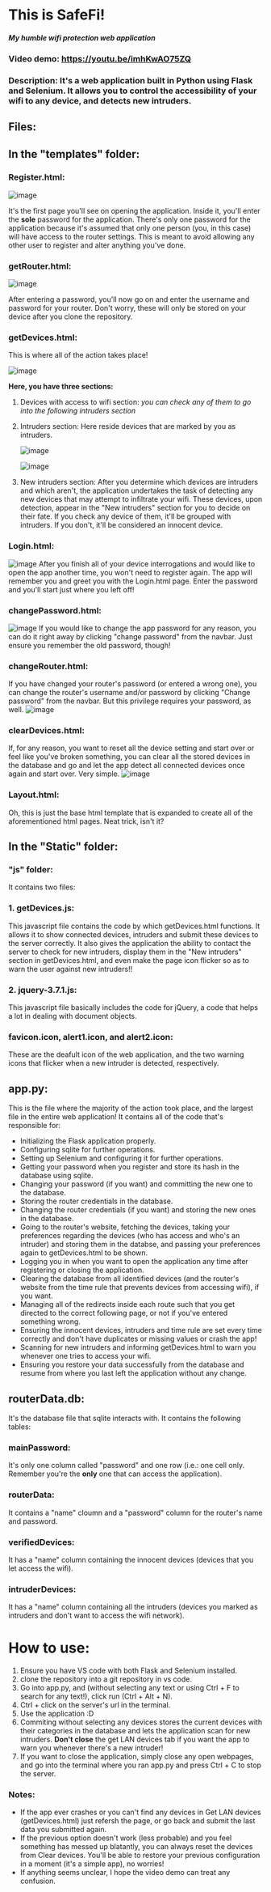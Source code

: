# This is SafeFi!
#### _My humble wifi protection web application_
### Video demo: https://youtu.be/imhKwAO75ZQ
### Description: It's a web application built in Python using Flask and Selenium. It allows you to control the accessibility of your wifi to any device, and detects new intruders.

## Files:
## In the "templates" folder:

### Register.html:
![image](https://github.com/user-attachments/assets/a52df35f-4ca5-4a1f-ade0-4363e500701d)

It's the first page you'll see on opening the application. Inside it, you'll enter the **sole** password for the application. There's only one password for the application because it's assumed that only one person (you, in this case) will have access to the router settings. This is meant to avoid allowing any other user to register and alter anything you've done. 
### getRouter.html:
![image](https://github.com/user-attachments/assets/660515b1-cc84-4053-90e2-f022cd2ab952)

After entering a password, you'll now go on and enter the username and password for your router. Don't worry, these will only be stored on your device after you clone the repository.

### getDevices.html:
This is where all of the action takes place! 

![image](https://github.com/user-attachments/assets/a52ac333-16e1-4aa8-9aad-39e7f242f889)

**Here, you have three sections:**
1. Devices with access to wifi section:
   _you can check any of them to go into the following intruders section_
2. Intruders section:
   Here reside devices that are marked by you as intruders.

   ![image](https://github.com/user-attachments/assets/6c4c2270-0baa-4957-81b5-323784e38e2b)

   ![image](https://github.com/user-attachments/assets/5d9528e1-ef41-4756-854a-246049e65262)


3. New intruders section:
   After you determine which devices are intruders and which aren't, the application undertakes the task of detecting any new devices that may attempt to infiltrate your wifi. These devices, upon detection, appear in the "New intruders" section for you to decide on their fate. If you check any device of them, it'll be grouped with intruders. If you don't, it'll be considered an innocent device.

### Login.html:
![image](https://github.com/user-attachments/assets/47662354-47a6-4fda-88aa-ed0393d23cc5)
After you finish all of your device interrogations and would like to open the app another time, you won't need to register again. The app will remember you and greet you with the Login.html page. Enter the password and you'll start just where you left off! 


### changePassword.html:

![image](https://github.com/user-attachments/assets/c1dc1c76-c5b3-4e2b-b07e-8523fb322705)
If you would like to change the app password for any reason, you can do it right away by clicking "change password" from the navbar. Just ensure you remember the old password, though!

### changeRouter.html:
If you have changed your router's password (or entered a wrong one), you can change the router's username and/or password by clicking "Change password" from the navbar. But this privilege requires your password, as well.
![image](https://github.com/user-attachments/assets/9a2e8b52-51ee-421c-80e3-969bfbf93b04)


### clearDevices.html:
If, for any reason, you want to reset all the device setting and start over or feel like you've broken something, you can clear all the stored devices in the database and go and let the app detect all connected devices once again and start over. Very simple.
![image](https://github.com/user-attachments/assets/a60c88da-b31d-418c-bd51-d7b463c37b87)

### Layout.html:
Oh, this is just the base html template that is expanded to create all of the aforementioned html pages. Neat trick, isn't it?

## In the "Static" folder:
   ### "js" folder:
   
   It contains two files:
   
   ### 1. getDevices.js:
   This javascript file contains the code by which getDevices.html functions. It allows it to show connected devices, intruders and submit these devices to the server correctly. It also gives the application the ability to contact the server to check for new intruders, display them in the "New intruders" section in getDevices.html, and even make the page icon flicker so as to warn the user against new intruders!!
      
   ### 2. jquery-3.7.1.js:
   This javascript file basically includes the code for jQuery, a code that helps a lot in dealing with document objects.
   
   ### favicon.icon, alert1.icon, and alert2.icon:
   These are the deafult icon of the web application, and the two warning icons that flicker when a new intruder is detected, respectively.
   
## app.py:

This is the file where the majority of the action took place, and the largest file in the entire web application! It contains all of the code that's responsible for:
- Initializing the Flask application properly.
- Configuring sqlite for further operations.
- Setting up Selenium and configuring it for further operations.
- Getting your password when you register and store its hash in the database using sqlite.
- Changing your password (if you want) and committing the new one to the database.
- Storing the router credentials in the database.
- Changing the router credentials (if you want) and storing the new ones in the database.
- Going to the router's website, fetching the devices, taking your preferences regarding the devices (who has access and who's an intruder) and storing them in the databse, and passing your preferences again to getDevices.html to be shown.
- Logging you in when you want to open the application any time after registering or closing the application.
- Clearing the database from all identified devices (and the router's website from the time rule that prevents devices from accessing wifi), if you want.
- Managing all of the redirects inside each route such that you get directed to the correct following page, or not if you've entered something wrong.
- Ensuring the innocent devices, intruders and time rule are set every time correctly and don't have duplicates or missing values or crash the app!
- Scanning for new intruders and informing getDevices.html to warn you whenever one tries to access your wifi.
- Ensuring you restore your data successfully from the database and resume from where you last left the application without any change.
## routerData.db:
It's the database file that sqlite interacts with. It contains the following tables:
   ### mainPassword:
   It's only one column called "password" and one row (i.e.: one cell only. Remember you're the **only** one that can access the application).
   ### routerData:
   It contains a "name" cloumn and a "password" column for the router's name and password.
   ### verifiedDevices:
   It has a "name" column containing the innocent devices (devices that you let access the wifi).
   ### intruderDevices:
   It has a "name" column containing all the intruders (devices you marked as intruders and don't want to access the wifi network).

# How to use:
1. Ensure you have VS code with both Flask and Selenium installed.
2. clone the repository into a git repository in vs code.
3. Go into app.py, and (without selecting any text or using Ctrl + F to search for any text!), click run (Ctrl + Alt + N).
4. Ctrl + click on the server's url in the terminal.
5. Use the application :D
6. Commiting without selecting any devices stores the current devices with their categories in the database and lets the application scan for new intruders. **Don't close** the get LAN devices tab if you want the app to warn you whenever there's a new intruder!
7. If you want to close the application, simply close any open webpages, and go into the terminal where you ran app.py and press Ctrl + C to stop the server.

### Notes:
- If the app ever crashes or you can't find any devices in Get LAN devices (getDevices.html) just refersh the page, or go back and submit the last data you submitted again.
- If the previous option doesn't work (less probable) and you feel something has messed up blatantly, you can always reset the devices from Clear devices. You'll be able to restore your previous configuration in a moment (it's a simple app), no worries!
- If anything seems unclear, I hope the video demo can treat any confusion.
